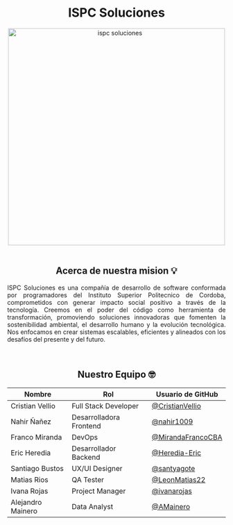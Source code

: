 <h1 align=center> 
  ISPC Soluciones
</h1>
<div align="center">
<img src="https://github.com/user-attachments/assets/5e33a3ff-f7d7-4f75-8d55-640b523b8fa6" alt="ispc soluciones" width="500" height="500">
</div>
<br>

<h2 align=center>Acerca de nuestra mision 💡</h2>
<div align=justify>
<p>ISPC Soluciones es una compañía de desarrollo de software conformada por programadores del Instituto Superior Politecnico de Cordoba, comprometidos con generar impacto social positivo a través de la tecnología. Creemos en el poder del código como herramienta de transformación, promoviendo soluciones innovadoras que fomenten la sostenibilidad ambiental, el desarrollo humano y la evolución tecnológica. Nos enfocamos en crear sistemas escalables, eficientes y alineados con los desafíos del presente y del futuro.<br>
</p>
</div>
<br>
<div align=center>
<h2 align="center">Nuestro Equipo 🤓</h2>
  
| Nombre            | Rol                    | Usuario de GitHub                                       |
|-------------------|------------------------|---------------------------------------------------------|
| Cristian Vellio   | Full Stack Developer   | [@CristianVellio](https://github.com/CristianVellio)    |
| Nahir Ñañez       | Desarrolladora Frontend| [@nahir1009](https://github.com/nahir1009)              |
| Franco Miranda    | DevOps                 | [@MirandaFrancoCBA](https://github.com/MirandaFrancoCBA)|
| Eric Heredia      | Desarrollador Backend  | [@Heredia-Eric](https://github.com/Heredia-Eric)        |
| Santiago Bustos   | UX/UI Designer         | [@santyagote](https://github.com/santyagote)            |
| Matias Rios       | QA Tester              | [@LeonMatias22](https://github.com/LeonMatias22)        |
| Ivana Rojas       | Project Manager        | [@ivanarojas](https://github.com/ivanarojas)            |
| Alejandro Mainero | Data Analyst           | [@AMainero](https://github.com/AMainero)                |
</div>
<br>

